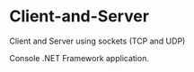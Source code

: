 # Client-and-Server

Client and Server using sockets (TCP and UDP)

Console .NET Framework application.
